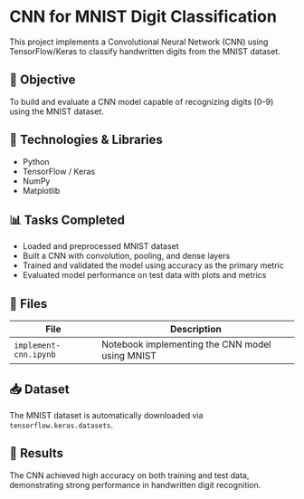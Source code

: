 # CNN for MNIST Digit Classification

This project implements a Convolutional Neural Network (CNN) using TensorFlow/Keras to classify handwritten digits from the MNIST dataset.

## 🧠 Objective
To build and evaluate a CNN model capable of recognizing digits (0–9) using the MNIST dataset.

## 🧰 Technologies & Libraries
- Python  
- TensorFlow / Keras  
- NumPy  
- Matplotlib

## 📊 Tasks Completed
- Loaded and preprocessed MNIST dataset  
- Built a CNN with convolution, pooling, and dense layers  
- Trained and validated the model using accuracy as the primary metric  
- Evaluated model performance on test data with plots and metrics

## 📁 Files
| File | Description |
|------|-------------|
| `implement-cnn.ipynb` | Notebook implementing the CNN model using MNIST |

## 📥 Dataset
The MNIST dataset is automatically downloaded via `tensorflow.keras.datasets`.

## 🏁 Results
The CNN achieved high accuracy on both training and test data, demonstrating strong performance in handwritten digit recognition.
